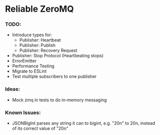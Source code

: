 # Reliable ZeroMQ

### TODO:
 - Introduce types for:
   - Publisher: Heartbeat
   - Publisher: Publish
   - Publisher: Recovery Request
 - Publisher: Stop Protocol (Heartbeating stops)
 - ErrorEmitter
 - Performance Testing
 - Migrate to ESLint
 - Test multiple subscribers to one publisher
 
### Ideas:
 - Mock zmq in tests to do in-memory messaging

### Known Issues:
 - JSONBigInt parses any string it can to bigint, e.g. "20n" to 20n, instead of its correct value of "20n"
